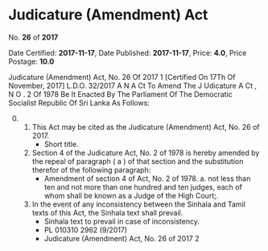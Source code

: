 # Judicature (Amendment) Act

No. **26** of **2017**

Date Certified: **2017-11-17**, Date Published: **2017-11-17**, Price: **4.0**, Price Postage: **10.0**

Judicature (Amendment) Act, No. 26 Of 2017 1
[Certified On 17Th Of November, 2017]
L.D.O. 32/2017
A N  A Ct   To   Amend   The  J Udicature  A Ct , N O . 2  Of  1978
Be It Enacted By The Parliament Of The Democratic Socialist Republic Of Sri Lanka  As Follows:

0. 
    1. This Act may be cited as the Judicature (Amendment) Act, No. 26 of 2017.
        - Short title.
    2. Section 4 of the Judicature Act, No. 2 of 1978 is hereby amended by the repeal of paragraph ( a ) of that section and the substitution therefor of the following paragraph:
        - Amendment of section 4 of Act, No. 2 of 1978.
            a. not less than ten and not more than one hundred and ten judges, each of whom shall be known as a Judge of the High Court;.
    3. In the event of any inconsistency between the Sinhala and Tamil texts of this Act, the Sinhala text shall prevail.
        - Sinhala text to prevail in case of inconsistency.
        - PL 010310 2962 (9/2017)
        - Judicature (Amendment) Act, No. 26 of 2017 2